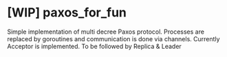# [WIP] paxos_for_fun
Simple implementation of multi decree Paxos protocol. 
Processes are replaced by goroutines and communication is done via channels.
Currently Acceptor is implemented. To be followed by Replica & Leader 
